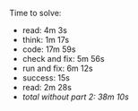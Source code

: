 Time to solve:

- read: 4m 3s
- think: 1m 17s
- code: 17m 59s
- check and fix: 5m 56s
- run and fix: 6m 12s
- success: 15s
- read: 2m 28s
- _total without part 2: 38m 10s_
